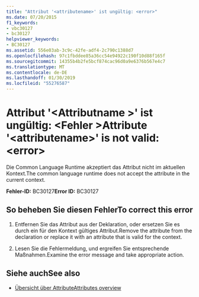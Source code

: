 ```yaml
---
title: "Attribut '<attributename>' ist ungültig: <error>"
ms.date: 07/20/2015
f1_keywords:
- vbc30127
- bc30127
helpviewer_keywords:
- BC30127
ms.assetid: 556e03ab-3c9c-42fe-adf4-2c790c1388d7
ms.openlocfilehash: 97c1fbddee85a36cc54e94922c190f10d88f165f
ms.sourcegitcommit: 14355b4b2fe5bcf874cac96d0a9e6376b567e4c7
ms.translationtype: MT
ms.contentlocale: de-DE
ms.lasthandoff: 01/30/2019
ms.locfileid: "55276587"
---
```

# <a name="attribute-attributename-is-not-valid-error"></a><span data-ttu-id="5fad1-102">Attribut '\<Attributname >' ist ungültig: \<Fehler ></span><span class="sxs-lookup"><span data-stu-id="5fad1-102">Attribute '\<attributename>' is not valid: \<error></span></span>
<span data-ttu-id="5fad1-103">Die Common Language Runtime akzeptiert das Attribut nicht im aktuellen Kontext.</span><span class="sxs-lookup"><span data-stu-id="5fad1-103">The common language runtime does not accept the attribute in the current context.</span></span>  
  
 <span data-ttu-id="5fad1-104">**Fehler-ID:** BC30127</span><span class="sxs-lookup"><span data-stu-id="5fad1-104">**Error ID:** BC30127</span></span>  
  
## <a name="to-correct-this-error"></a><span data-ttu-id="5fad1-105">So beheben Sie diesen Fehler</span><span class="sxs-lookup"><span data-stu-id="5fad1-105">To correct this error</span></span>  
  
1.  <span data-ttu-id="5fad1-106">Entfernen Sie das Attribut aus der Deklaration, oder ersetzen Sie es durch ein für den Kontext gültiges Attribut.</span><span class="sxs-lookup"><span data-stu-id="5fad1-106">Remove the attribute from the declaration or replace it with an attribute that is valid for the context.</span></span>  
  
2.  <span data-ttu-id="5fad1-107">Lesen Sie die Fehlermeldung, und ergreifen Sie entsprechende Maßnahmen.</span><span class="sxs-lookup"><span data-stu-id="5fad1-107">Examine the error message and take appropriate action.</span></span>  
  
## <a name="see-also"></a><span data-ttu-id="5fad1-108">Siehe auch</span><span class="sxs-lookup"><span data-stu-id="5fad1-108">See also</span></span>
- [<span data-ttu-id="5fad1-109">Übersicht über Attribute</span><span class="sxs-lookup"><span data-stu-id="5fad1-109">Attributes overview</span></span>](~/docs/visual-basic/programming-guide/concepts/attributes/index.md)
